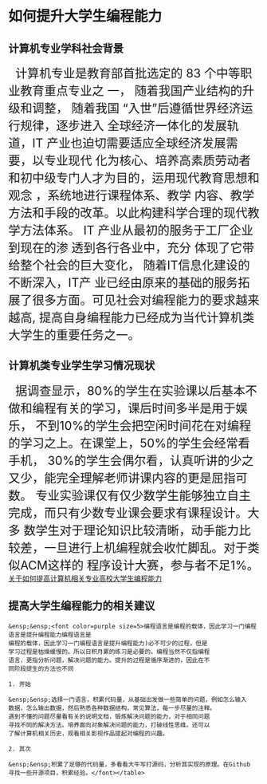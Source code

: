 # 如何提升大学生编程能力

## 计算机专业学科社会背景
&ensp;&ensp;<font size=5>计算机专业是教育部首批选定的 83 个中等职业教育重点专业之
一， 随着我国产业结构的升级和调整， 随着我国 “入世”后遵循世界经济运行规律，逐步进入
全球经济一体化的发展轨道，IT 产业也迫切需要适应全球经济发展需要，以专业现代
化为核心、培养高素质劳动者和初中级专门人才为目的，运用现代教育思想和观念
，系统地进行课程体系、教学 内容、教学方法和手段的改革。以此构建科学合理的现代教
学方法体系。 IT 产业从最初的服务于工厂企业到现在的渗 透到各行各业中，充分
体现了它带给整个社会的巨大变化， 随着IT信息化建设的不断深入，IT产
业已经由原来的基础的服务拓展了很多方面。可见社会对编程能力的要求越来越高,
提高自身编程能力已经成为当代计算机类大学生的重要任务之一。</font>

## 计算机类专业学生学习情况现状

&ensp;&ensp;<font size=5>据调查显示，80%的学生在实验课以后基本不做和编程有关的学习，课后时间多半是用于娱乐，
不到10%的学生会把空闲时间花在对编程的学习之上。在课堂上，50%的学生会经常看手机，
30%的学生会偶尔看，认真听讲的少之又少，能完全理解老师讲课内容的更是屈指可数。
专业实验课仅有仅少数学生能够独立自主完成，而只有少数专业课会要求有课程设计。大多
数学生对于理论知识比较清晰，动手能力比较差，一旦进行上机编程就会收忙脚乱。对于类似ACM这样的
程序设计大赛，参与者不足1%。</font>[关于如何提高计算机相关专业高校大学生编程能力][1]

## 提高大学生编程能力的相关建议
```
&ensp;&ensp;<font color=purple size=5>编程语言是编程的载体，因此学习一门编程语言是提升编程能力编程语言是
编程的载体，因此学习一门编程语言是提升编程能力)必不可少的过程，但是
学习过程是枯燥缓慢的。所以日积月累的练习是必要的。编程当然不仅指编程
语言，更指分析问题，解决问题的能力。提升的过程是循序渐进的，因此在不
同阶段提生的方法也不同

1. 开始

&ensp;&ensp;选择一门语言，积累代码量，从基础出发做一些简单的问题，例如怎么输入
数据，怎么输出数据，然后熟悉各种数据结构，常见算法，每一步尽量的注释。
遇到不懂的问题尽量看有关的说明文档，锻炼解决问题的能力，对于相同问题
寻找不同的解决方法。培养面向对象解决问题的能力，打破线性思维。还可以
了解计算机相关历史，观看相关影视作品提起对编程的兴趣。   

2. 其次

&ensp;&ensp;积累了足够的代码量，多看看大牛写打源码，分析其实现的原理。在Github
寻找一些开源项目，积累经验。</font></table>
```
[1]:https://kns.cnki.net/kcms/detail/detail.aspx?dbcode=CJFD&dbname=CJFDLAST2015&filename=XKCT201507012&v=MTc4MjJiSWVyRzRIOVRNcUk5RVpvUjhlWDFMdXhZUzdEaDFUM3FUcldNMUZyQ1VSN3FmYnVadEZ5dmdVN3ZMUFM=
